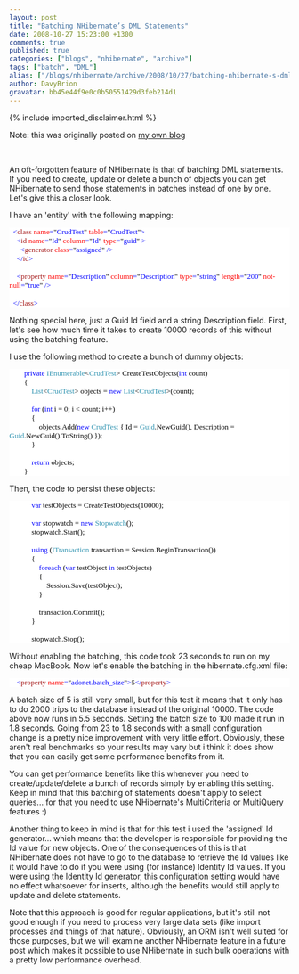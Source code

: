 ```yaml
---
layout: post
title: "Batching NHibernate’s DML Statements"
date: 2008-10-27 15:23:00 +1300
comments: true
published: true
categories: ["blogs", "nhibernate", "archive"]
tags: ["batch", "DML"]
alias: ["/blogs/nhibernate/archive/2008/10/27/batching-nhibernate-s-dml-statements.aspx"]
author: DavyBrion
gravatar: bb45e44f9e0c0b50551429d3feb214d1
---
```

{% include imported_disclaimer.html %}
<p>Note: this was originally posted on <a target="_blank" href="http://davybrion.com/blog/2008/10/batching-nhibernates-dm-statements/">my own blog</a></p>
<p>&nbsp;</p>
<p>
An oft-forgotten feature of NHibernate is that of batching DML statements.  If you need to create, update or delete a bunch of objects you can get NHibernate to send those statements in batches instead of one by one.  Let's give this a closer look.
</p>
<p>
I have an 'entity' with the following mapping:
<code>
</code></p>
<div style="font-family: Consolas; font-size: 10pt; color: black; background: white;">
<p style="margin: 0px;"><span style="color: blue;">&nbsp; &lt;</span><span style="color: #a31515;">class</span><span style="color: blue;"> </span><span style="color: red;">name</span><span style="color: blue;">=</span>"<span style="color: blue;">CrudTest</span>"<span style="color: blue;"> </span><span style="color: red;">table</span><span style="color: blue;">=</span>"<span style="color: blue;">CrudTest</span>"<span style="color: blue;">&gt;</span></p>
<p style="margin: 0px;"><span style="color: blue;">&nbsp; &nbsp; &lt;</span><span style="color: #a31515;">id</span><span style="color: blue;"> </span><span style="color: red;">name</span><span style="color: blue;">=</span>"<span style="color: blue;">Id</span>"<span style="color: blue;"> </span><span style="color: red;">column</span><span style="color: blue;">=</span>"<span style="color: blue;">Id</span>"<span style="color: blue;"> </span><span style="color: red;">type</span><span style="color: blue;">=</span>"<span style="color: blue;">guid</span>"<span style="color: blue;"> &gt;</span></p>
<p style="margin: 0px;"><span style="color: blue;">&nbsp; &nbsp; &nbsp; &lt;</span><span style="color: #a31515;">generator</span><span style="color: blue;"> </span><span style="color: red;">class</span><span style="color: blue;">=</span>"<span style="color: blue;">assigned</span>"<span style="color: blue;"> /&gt;</span></p>
<p style="margin: 0px;"><span style="color: blue;">&nbsp; &nbsp; &lt;/</span><span style="color: #a31515;">id</span><span style="color: blue;">&gt;</span></p>
<p style="margin: 0px;">&nbsp;</p>
<p style="margin: 0px;"><span style="color: blue;">&nbsp; &nbsp; &lt;</span><span style="color: #a31515;">property</span><span style="color: blue;"> </span><span style="color: red;">name</span><span style="color: blue;">=</span>"<span style="color: blue;">Description</span>"<span style="color: blue;"> </span><span style="color: red;">column</span><span style="color: blue;">=</span>"<span style="color: blue;">Description</span>"<span style="color: blue;"> </span><span style="color: red;">type</span><span style="color: blue;">=</span>"<span style="color: blue;">string</span>"<span style="color: blue;"> </span><span style="color: red;">length</span><span style="color: blue;">=</span>"<span style="color: blue;">200</span>"<span style="color: blue;"> </span><span style="color: red;">not-null</span><span style="color: blue;">=</span>"<span style="color: blue;">true</span>"<span style="color: blue;"> /&gt;</span></p>
<p style="margin: 0px;">&nbsp;</p>
<p style="margin: 0px;"><span style="color: blue;">&nbsp; &lt;/</span><span style="color: #a31515;">class</span><span style="color: blue;">&gt;</span></p>
</div>
<p>
Nothing special here, just a Guid Id field and a string Description field. 
First, let's see how much time it takes to create 10000 records of this without using the batching feature. </p>
<p> I use the following method to create a bunch of dummy objects:
<code>
</code></p>
<div style="font-family: Consolas; font-size: 10pt; color: black; background: white;">
<p style="margin: 0px;">&nbsp;&nbsp;&nbsp; &nbsp;&nbsp;&nbsp; <span style="color: blue;">private</span> <span style="color: #2b91af;">IEnumerable</span>&lt;<span style="color: #2b91af;">CrudTest</span>&gt; CreateTestObjects(<span style="color: blue;">int</span> count)</p>
<p style="margin: 0px;">&nbsp;&nbsp;&nbsp; &nbsp;&nbsp;&nbsp; {</p>
<p style="margin: 0px;">&nbsp;&nbsp;&nbsp; &nbsp;&nbsp;&nbsp; &nbsp;&nbsp;&nbsp; <span style="color: #2b91af;">List</span>&lt;<span style="color: #2b91af;">CrudTest</span>&gt; objects = <span style="color: blue;">new</span> <span style="color: #2b91af;">List</span>&lt;<span style="color: #2b91af;">CrudTest</span>&gt;(count);</p>
<p style="margin: 0px;">&nbsp;</p>
<p style="margin: 0px;">&nbsp;&nbsp;&nbsp; &nbsp;&nbsp;&nbsp; &nbsp;&nbsp;&nbsp; <span style="color: blue;">for</span> (<span style="color: blue;">int</span> i = 0; i &lt; count; i++)</p>
<p style="margin: 0px;">&nbsp;&nbsp;&nbsp; &nbsp;&nbsp;&nbsp; &nbsp;&nbsp;&nbsp; {</p>
<p style="margin: 0px;">&nbsp;&nbsp;&nbsp; &nbsp;&nbsp;&nbsp; &nbsp;&nbsp;&nbsp; &nbsp;&nbsp;&nbsp; objects.Add(<span style="color: blue;">new</span> <span style="color: #2b91af;">CrudTest</span> { Id = <span style="color: #2b91af;">Guid</span>.NewGuid(), Description = <span style="color: #2b91af;">Guid</span>.NewGuid().ToString() });</p>
<p style="margin: 0px;">&nbsp;&nbsp;&nbsp; &nbsp;&nbsp;&nbsp; &nbsp;&nbsp;&nbsp; }</p>
<p style="margin: 0px;">&nbsp;</p>
<p style="margin: 0px;">&nbsp;&nbsp;&nbsp; &nbsp;&nbsp;&nbsp; &nbsp;&nbsp;&nbsp; <span style="color: blue;">return</span> objects;</p>
<p style="margin: 0px;">&nbsp;&nbsp;&nbsp; &nbsp;&nbsp;&nbsp; }</p>
</div>
<p>
Then, the code to persist these objects:
<code>
</code></p>
<div style="font-family: Consolas; font-size: 10pt; color: black; background: white;">
<p style="margin: 0px;">&nbsp;&nbsp;&nbsp; &nbsp;&nbsp;&nbsp; &nbsp;&nbsp;&nbsp; <span style="color: blue;">var</span> testObjects = CreateTestObjects(10000);</p>
<p style="margin: 0px;">&nbsp;</p>
<p style="margin: 0px;">&nbsp;&nbsp;&nbsp; &nbsp;&nbsp;&nbsp; &nbsp;&nbsp;&nbsp; <span style="color: blue;">var</span> stopwatch = <span style="color: blue;">new</span> <span style="color: #2b91af;">Stopwatch</span>();</p>
<p style="margin: 0px;">&nbsp;&nbsp;&nbsp; &nbsp;&nbsp;&nbsp; &nbsp;&nbsp;&nbsp; stopwatch.Start();</p>
<p style="margin: 0px;">&nbsp;</p>
<p style="margin: 0px;">&nbsp;&nbsp;&nbsp; &nbsp;&nbsp;&nbsp; &nbsp;&nbsp;&nbsp; <span style="color: blue;">using</span> (<span style="color: #2b91af;">ITransaction</span> transaction = Session.BeginTransaction())</p>
<p style="margin: 0px;">&nbsp;&nbsp;&nbsp; &nbsp;&nbsp;&nbsp; &nbsp;&nbsp;&nbsp; {</p>
<p style="margin: 0px;">&nbsp;&nbsp;&nbsp; &nbsp;&nbsp;&nbsp; &nbsp;&nbsp;&nbsp; &nbsp;&nbsp;&nbsp; <span style="color: blue;">foreach</span> (<span style="color: blue;">var</span> testObject <span style="color: blue;">in</span> testObjects)</p>
<p style="margin: 0px;">&nbsp;&nbsp;&nbsp; &nbsp;&nbsp;&nbsp; &nbsp;&nbsp;&nbsp; &nbsp;&nbsp;&nbsp; {</p>
<p style="margin: 0px;">&nbsp;&nbsp;&nbsp; &nbsp;&nbsp;&nbsp; &nbsp;&nbsp;&nbsp; &nbsp;&nbsp;&nbsp; &nbsp;&nbsp;&nbsp; Session.Save(testObject);</p>
<p style="margin: 0px;">&nbsp;&nbsp;&nbsp; &nbsp;&nbsp;&nbsp; &nbsp;&nbsp;&nbsp; &nbsp;&nbsp;&nbsp; }</p>
<p style="margin: 0px;">&nbsp;</p>
<p style="margin: 0px;">&nbsp;&nbsp;&nbsp; &nbsp;&nbsp;&nbsp; &nbsp;&nbsp;&nbsp; &nbsp;&nbsp;&nbsp; transaction.Commit();</p>
<p style="margin: 0px;">&nbsp;&nbsp;&nbsp; &nbsp;&nbsp;&nbsp; &nbsp;&nbsp;&nbsp; }</p>
<p style="margin: 0px;">&nbsp;</p>
<p style="margin: 0px;">&nbsp;&nbsp;&nbsp; &nbsp;&nbsp;&nbsp; &nbsp;&nbsp;&nbsp; stopwatch.Stop();</p>
</div>
<p>
Without enabling the batching, this code took 23 seconds to run on my cheap MacBook.  Now let's enable the batching in the hibernate.cfg.xml file:
<code>
</code></p>
<div style="font-family: Consolas; font-size: 10pt; color: black; background: white;">
<p style="margin: 0px;"><span style="color: blue;">&nbsp; &nbsp; &lt;</span><span style="color: #a31515;">property</span><span style="color: blue;"> </span><span style="color: red;">name</span><span style="color: blue;">=</span>"<span style="color: blue;">adonet.batch_size</span>"<span style="color: blue;">&gt;</span>5<span style="color: blue;">&lt;/</span><span style="color: #a31515;">property</span><span style="color: blue;">&gt;</span></p>
</div>
<p>
A batch size of 5 is still very small, but for this test it means that it only has to do 2000 trips to the database instead of the original 10000.  The code above now runs in 5.5 seconds.  Setting the batch size to 100 made it run in 1.8 seconds.  Going from 23 to 1.8 seconds with a small configuration change is a pretty nice improvement with very little effort.  Obviously, these aren't real benchmarks so your results may vary but i think it does show that you can easily get some performance benefits from it.
</p>
<p>You can get performance benefits like this whenever you need to create/update/delete a bunch of records simply by enabling this setting.  Keep in mind that this batching of statements doesn't apply to select queries... for that you need to use NHibernate's MultiCriteria or MultiQuery features :)
</p>
<p>Another thing to keep in mind is that for this test i used the 'assigned' Id generator... which means that the developer is responsible for providing the Id value for new objects.  One of the consequences of this is that NHibernate does not have to go to the database to retrieve the Id values like it would have to do if you were using (for instance) Identity Id values.  If you were using the Identity Id generator, this configuration setting would have no effect whatsoever for inserts, although the benefits would still apply to update and delete statements.
</p>
<p>Note that this approach is good for regular applications, but it's still not good enough if you need to process very large data sets (like import processes and things of that nature). Obviously, an ORM isn't well suited for those purposes, but we will examine another NHibernate feature in a future post which makes it possible to use NHibernate in such bulk operations with a pretty low performance overhead.</p>
